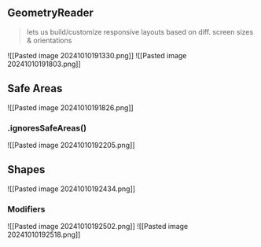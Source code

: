 
## GeometryReader
>lets us build/customize responsive layouts based on diff. screen sizes & orientations

![[Pasted image 20241010191330.png]]
![[Pasted image 20241010191803.png]]


## Safe Areas
![[Pasted image 20241010191826.png]]

### .ignoresSafeAreas()
![[Pasted image 20241010192205.png]]


## Shapes
![[Pasted image 20241010192434.png]]

### Modifiers
![[Pasted image 20241010192502.png]]
![[Pasted image 20241010192518.png]]

